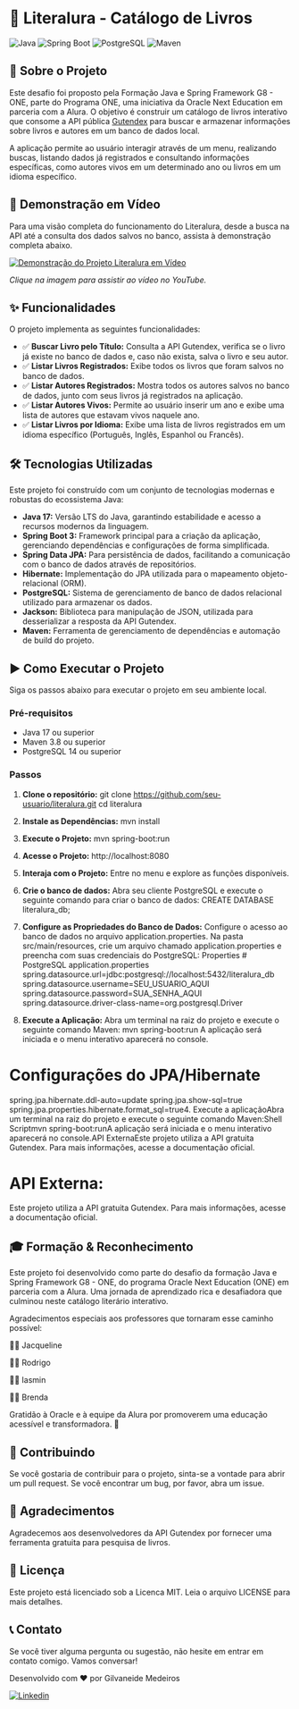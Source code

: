 # 🚀 Literalura - Catálogo de Livros

![Java](https://img.shields.io/badge/Java-17%2B-blue?style=for-the-badge&logo=openjdk&logoColor=white)
![Spring Boot](https://img.shields.io/badge/Spring_Boot-3.x-green?style=for-the-badge&logo=spring&logoColor=white)
![PostgreSQL](https://img.shields.io/badge/PostgreSQL-14-blue?style=for-the-badge&logo=postgresql&logoColor=white)
![Maven](https://img.shields.io/badge/Maven-4.0-red?style=for-the-badge&logo=apache-maven&logoColor=white)

## 📖 Sobre o Projeto

Este desafio foi proposto pela Formação Java e Spring Framework G8 - ONE, parte do Programa ONE, uma iniciativa da Oracle Next Education em parceria com a Alura. O objetivo é construir um catálogo de livros interativo que consome a API pública [Gutendex](https://gutendex.com/) para buscar e armazenar informações sobre livros e autores em um banco de dados local.

A aplicação permite ao usuário interagir através de um menu, realizando buscas, listando dados já registrados e consultando informações específicas, como autores vivos em um determinado ano ou livros em um idioma específico.

## 🎥 Demonstração em Vídeo

Para uma visão completa do funcionamento do Literalura, desde a busca na API até a consulta dos dados salvos no banco, assista à demonstração completa abaixo.

[![Demonstração do Projeto Literalura em Vídeo](https://img.youtube.com/vi/569cDyqnFFI&t=5s/0.jpg)](https://www.youtube.com/watch?v=569cDyqnFFI&t=5s)

*Clique na imagem para assistir ao vídeo no YouTube.*

## ✨ Funcionalidades

O projeto implementa as seguintes funcionalidades:

-   ✅ **Buscar Livro pelo Título:** Consulta a API Gutendex, verifica se o livro já existe no banco de dados e, caso não exista, salva o livro e seu autor.
-   ✅ **Listar Livros Registrados:** Exibe todos os livros que foram salvos no banco de dados.
-   ✅ **Listar Autores Registrados:** Mostra todos os autores salvos no banco de dados, junto com seus livros já registrados na aplicação.
-   ✅ **Listar Autores Vivos:** Permite ao usuário inserir um ano e exibe uma lista de autores que estavam vivos naquele ano.
-   ✅ **Listar Livros por Idioma:** Exibe uma lista de livros registrados em um idioma específico (Português, Inglês, Espanhol ou Francês).

## 🛠️ Tecnologias Utilizadas

Este projeto foi construído com um conjunto de tecnologias modernas e robustas do ecossistema Java:

-   **Java 17:** Versão LTS do Java, garantindo estabilidade e acesso a recursos modernos da linguagem.
-   **Spring Boot 3:** Framework principal para a criação da aplicação, gerenciando dependências e configurações de forma simplificada.
-   **Spring Data JPA:** Para persistência de dados, facilitando a comunicação com o banco de dados através de repositórios.
-   **Hibernate:** Implementação do JPA utilizada para o mapeamento objeto-relacional (ORM).
-   **PostgreSQL:** Sistema de gerenciamento de banco de dados relacional utilizado para armazenar os dados.
-   **Jackson:** Biblioteca para manipulação de JSON, utilizada para desserializar a resposta da API Gutendex.
-   **Maven:** Ferramenta de gerenciamento de dependências e automação de build do projeto.

## ▶️ Como Executar o Projeto

Siga os passos abaixo para executar o projeto em seu ambiente local.

### Pré-requisitos

-   Java 17 ou superior
-   Maven 3.8 ou superior
-   PostgreSQL 14 ou superior

### Passos

1.  **Clone o repositório:**
    git clone https://github.com/seu-usuario/literalura.git
    cd literalura
    
2.  **Instale as Dependências:**
    mvn install
    
3.  **Execute o Projeto:**
    mvn spring-boot:run
    
4.  **Acesse o Projeto:**
    http://localhost:8080 

5.  **Interaja com o Projeto:**
    Entre no menu e explore as funções disponíveis.

6.  **Crie o banco de dados:**
    Abra seu cliente PostgreSQL e execute o seguinte comando para criar o banco de dados:
    CREATE DATABASE literalura_db;

7.  **Configure as Propriedades do Banco de Dados:**
    Configure o acesso ao banco de dados no arquivo application.properties. Na pasta src/main/resources, crie um 
    arquivo chamado application.properties e preencha com suas credenciais do PostgreSQL:
    Properties # PostgreSQL application.properties
    spring.datasource.url=jdbc:postgresql://localhost:5432/literalura_db
    spring.datasource.username=SEU_USUARIO_AQUI
    spring.datasource.password=SUA_SENHA_AQUI
    spring.datasource.driver-class-name=org.postgresql.Driver

8.  **Execute a Aplicação:**
    Abra um terminal na raiz do projeto e execute o seguinte comando Maven:
    mvn spring-boot:run
    A aplicação será iniciada e o menu interativo aparecerá no console.

# Configurações do JPA/Hibernate
spring.jpa.hibernate.ddl-auto=update
spring.jpa.show-sql=true
spring.jpa.properties.hibernate.format_sql=true4. Execute a aplicaçãoAbra um terminal na raiz do projeto e execute
o seguinte comando Maven:Shell Scriptmvn spring-boot:runA aplicação será iniciada e o menu interativo aparecerá no console.API ExternaEste projeto utiliza a API gratuita Gutendex. Para mais informações, acesse a documentação oficial.

# API Externa:
Este projeto utiliza a API gratuita Gutendex. Para mais informações, acesse a documentação oficial.

## 🎓 Formação & Reconhecimento

Este projeto foi desenvolvido como parte do desafio da formação Java e Spring Framework G8 - ONE, do programa Oracle Next Education (ONE) em parceria com a Alura. Uma jornada de aprendizado rica e desafiadora que culminou neste catálogo literário interativo.

Agradecimentos especiais aos professores que tornaram esse caminho possível:

👩‍🏫 Jacqueline

👨‍🏫 Rodrigo

👩‍🏫 Iasmin

👩‍🏫 Brenda

Gratidão à Oracle e à equipe da Alura por promoverem uma educação acessível e transformadora. 💙

## 📝 Contribuindo
Se você gostaria de contribuir para o projeto, sinta-se a vontade para abrir um pull request. Se você encontrar um bug, por favor, abra um issue.

## 🌟 Agradecimentos
Agradecemos aos desenvolvedores da API Gutendex por fornecer uma ferramenta gratuita para pesquisa de livros.

## 📜 Licença
Este projeto está licenciado sob a Licenca MIT. Leia o arquivo LICENSE para mais detalhes.

## 📞 Contato
Se você tiver alguma pergunta ou sugestão, não hesite em entrar em contato comigo. Vamos conversar!

Desenvolvido com ❤️ por Gilvaneide Medeiros

[![Linkedin](https://img.shields.io/badge/Linkedin-0A66C2?style=for-the-badge&logo=linkedin&logoColor=white)](https://www.linkedin.com/in/gilvaneide-bertaccini/)

